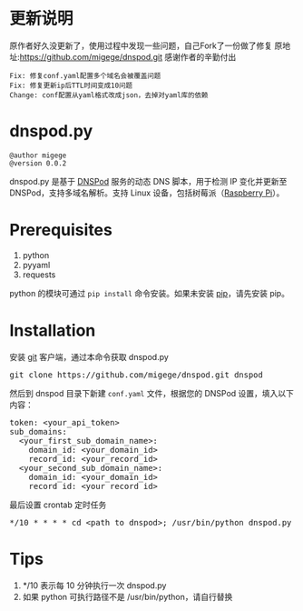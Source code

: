 # 更新说明
原作者好久没更新了，使用过程中发现一些问题，自己Fork了一份做了修复
原地址:https://github.com/migege/dnspod.git
感谢作者的辛勤付出

```
Fix: 修复conf.yaml配置多个域名会被覆盖问题
Fix: 修复更新ip后TTL时间变成10问题
Change: conf配置从yaml格式改成json，去掉对yaml库的依赖
```

# dnspod.py

```
@author migege
@version 0.0.2
```

dnspod.py 是基于 [DNSPod](http://www.dnspod.cn/docs/records.html#dns) 服务的动态 DNS 脚本，用于检测 IP 变化并更新至 DNSPod，支持多域名解析。支持 Linux 设备，包括树莓派（[Raspberry Pi](https://www.raspberrypi.org/)）。

# Prerequisites

1. python
1. pyyaml
1. requests

python 的模块可通过 ```pip install``` 命令安装。如果未安装 [pip](https://pip.pypa.io/)，请先安装 pip。

# Installation

安装 [git](https://git-scm.com/) 客户端，通过本命令获取 dnspod.py

<pre>
git clone https://github.com/migege/dnspod.git dnspod
</pre>

然后到 dnspod 目录下新建 ```conf.yaml``` 文件，根据您的 DNSPod 设置，填入以下内容：

<pre>
token: &lt;your_api_token&gt;
sub_domains:
  &lt;your_first_sub_domain_name&gt;:
    domain_id: &lt;your_domain_id&gt;
    record_id: &lt;your_record_id&gt;
  &lt;your_second_sub_domain_name&gt;:
    domain_id: &lt;your_domain_id&gt;
    record_id: &lt;your_record_id&gt;
</pre>

最后设置 crontab 定时任务

<pre>
*/10 * * * * cd &lt;path_to_dnspod&gt;; /usr/bin/python dnspod.py conf.yaml &gt; /dev/null 2&gt;&1 &
</pre>

# Tips

1. */10 表示每 10 分钟执行一次 dnspod.py
1. 如果 python 可执行路径不是 /usr/bin/python，请自行替换
